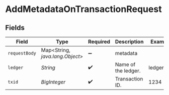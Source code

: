 # AddMetadataOnTransactionRequest


## Fields

| Field                           | Type                            | Required                        | Description                     | Example                         |
| ------------------------------- | ------------------------------- | ------------------------------- | ------------------------------- | ------------------------------- |
| `requestBody`                   | Map<String, *java.lang.Object*> | :heavy_minus_sign:              | metadata                        |                                 |
| `ledger`                        | *String*                        | :heavy_check_mark:              | Name of the ledger.             | ledger001                       |
| `txid`                          | *BigInteger*                    | :heavy_check_mark:              | Transaction ID.                 | 1234                            |